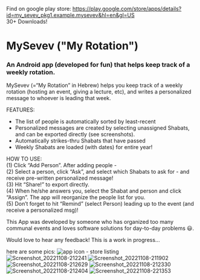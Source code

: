 Find on google play store: https://play.google.com/store/apps/details?id=my_sevev_pkg1.example.mysevev&hl=en&gl=US      
   30+ Downloads!
     
# MySevev ("My Rotation")
### An Android app (developed for fun) that helps keep track of a weekly rotation.
  
      
       
MySevev (=“My Rotation” in Hebrew) helps you keep track of a weekly rotation (hosting an event, giving a lecture, etc), and writes a personalized message to whoever is leading that week.
   
FEATURES:
- The list of people is automatically sorted by least-recent
- Personalized messages are created by selecting unassigned 
   Shabats, and can be exported directly (see screenshots).
- Automatically strikes-thru Shabats that have passed
- Weekly Shabats are loaded (with dates) for entire year!
   
HOW TO USE:   
(1) Click “Add Person”. After adding people -   
(2) Select a person, click “Ask”, and select which Shabats to ask for - and receive pre-written personalized message!    
(3) Hit “Share!” to export directly.    
(4) When he/she answers you, select the Shabat and person and click “Assign”. The app will reorganize the people list for you.     
(5) Don’t forget to hit “Remind” (select Person) leading up to the event (and receive a personalized msg)!    
        
    
This App was developed by someone who has organized too many communal events and loves software solutions for day-to-day problems 😃.
   
Would love to hear any feedback! This is a work in progress...

 here are some pics:
      ![app icon - store listing](https://user-images.githubusercontent.com/91850832/200668925-ae2c74a1-c7cc-46f6-8d48-b8751102781c.png)
![Screenshot_20221108-212241](https://user-images.githubusercontent.com/91850832/200669393-f18b4e04-93f9-407e-911b-82dd10915617.png)
![Screenshot_20221108-211902](https://user-images.githubusercontent.com/91850832/200669409-5c846930-9a0e-4464-af47-63a21adfc620.png)
![Screenshot_20221108-212629](https://user-images.githubusercontent.com/91850832/200669432-afd8f091-306d-437f-8570-2c0d70c0f3ed.png)
![Screenshot_20221108-212330](https://user-images.githubusercontent.com/91850832/200669448-13c206d5-985c-484a-b622-e75eb18e9d11.png)
![Screenshot_20221108-212404](https://user-images.githubusercontent.com/91850832/200669471-2073dba0-1e19-421e-bc2d-e31e878de06a.png)
![Screenshot_20221108-221353](https://user-images.githubusercontent.com/91850832/200669484-54076f9c-0609-4dc6-9754-3e275879bb73.png)

